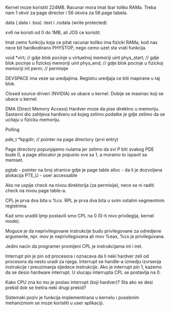 Kernel moze koristiti 224MB.
Racunar mora imat ibar toliko RAMa.
Treba nam 1 okvir za page director i 56 okvira za 56 page tabela.

data (.data i .bss)
.text i .rodata (write protected)

xv6 ne koristi od 0 do 1MB, ali JOS ce koristit.


Imat cemo funkciju koja ce pitat racunar koliko ima fizicki RAMa,
kod nas nece bit hardkodirano PHYSTOP, nego cemo uzet sta vrati funkcija.


void *virt;         // gdje blok pocinje u virtuelnoj memoriji
uint phys_start;    // gdje blok pocinje u fizickoj memoriji
uint phys_end;      // gdje blok pocinje u fizickoj memoriji
int perm;           // permisije


DEVSPACE ima veze sa uredjajima.
Registru uredjaja ce biti mapirane u taj blok.

Closed source driveri (NVIDIA) se ubace u kernel.
Dobije se masinac koji se ubace u kernel.

DMA (Direct Memory Access)
Hardver moze da pise direktno u memoriju.
Sastavni dio zahtjeva hardveru od kojeg zelimo podatke je gdje zelimo da se ucitaju u fizicku memoriju.

Polling


pde_t *kpgdir;  // pointer na page directory (prvi entry)

Page directory popunjajemo nulama jer zelimo da svi P biti svakog PDE bude 0, a page allocator je popunio sve sa 1, a moramo to ispavit sa memset.

pgtab - pointer na broj stranice gdje je page table
alloc - da li je dozvoljena alokacija
PTE_U - user accessable

Ako ne uspije check na nivou direktorija (za permisije), nece se ni raditi check na nivou page table-a.

CPL je prva dva bita u %cs.
RPL je prva dva bita u svim ostalim segmentnim registrima.

Kad smo uradili ljmp postavili smo CPL na 0 (0-ti nivo privilegija, kernel mode).

Moguce je da neprivilegovane instrukcije budu privilegovane za odredjene argumente, npr. mov je neprivilegovana ali mov %eax, %cs je privilegovana.

Jedini nacin da programer promijeni CPL je instrukcijama int i iret.


Interrupt pin je pin od procesora i oznacava da li neki hardver zeli od procesora da nesto uradi za njega.
Interrupt se handle-a izmedju izvrsenja instrukcije i preuzimanja sljedece instrukcije.
Ako je interrupt pin 1, kazemo da se desio hardware interrupt.
U slucaju interrupta CPL se postavlja na 0.


Kako CPU zna ko mu je poslao interrupt (koji hardver)?
Sta ako se desi prekid dok se tretira neki drugi prekid?


Sistemski poziv je funkcija implementirana u kernelu i posebnim mehanizmom se moze koristiti u user aplikaciji.
